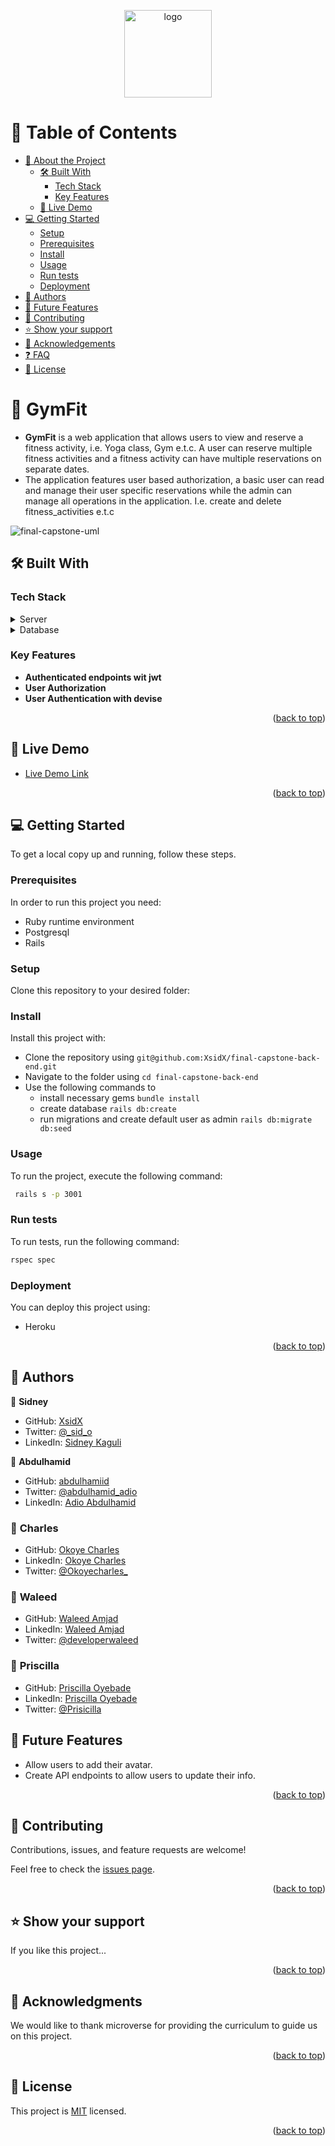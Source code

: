 <a name="readme-top"></a>

<div align="center">
  <img src="https://github.com/microverseinc/readme-template/blob/master/murple_logo.png" alt="logo" width="140"  height="auto" />
  <br/>
</div>

<!-- TABLE OF CONTENTS -->

# 📗 Table of Contents

- [📖 About the Project](#about-project)
  - [🛠 Built With](#built-with)
    - [Tech Stack](#tech-stack)
    - [Key Features](#key-features)
  - [🚀 Live Demo](#live-demo)
- [💻 Getting Started](#getting-started)
  - [Setup](#setup)
  - [Prerequisites](#prerequisites)
  - [Install](#install)
  - [Usage](#usage)
  - [Run tests](#run-tests)
  - [Deployment](#triangular_flag_on_post-deployment)
- [👥 Authors](#authors)
- [🔭 Future Features](#future-features)
- [🤝 Contributing](#contributing)
- [⭐️ Show your support](#support)
- [🙏 Acknowledgements](#acknowledgements)
- [❓ FAQ](#faq)
- [📝 License](#license)

<!-- PROJECT DESCRIPTION -->

# 📖 GymFit <a name="A web app  that helps make reservations for a fitness activity, eg: Yoga at the GymFit center"></a>

- **GymFit** is a web application that allows users to view and reserve a fitness activity, i.e. Yoga class, Gym e.t.c. A user can reserve multiple fitness activities and a fitness activity can have multiple reservations on separate dates.
- The application features user based authorization, a basic user can read and manage their user specific reservations while the admin can manage all operations in the application. I.e. create and delete fitness_activities e.t.c

![final-capstone-uml](https://user-images.githubusercontent.com/41898352/206205814-1bc35f56-3c1b-4c17-b3c9-895b374860ef.png)


## 🛠 Built With <a name="built-with"></a>

### Tech Stack <a name="tech-stack"></a>

<details>
  <summary>Server</summary>
  <ul>
    <li><a href="https://rubyonrails.org/">Ruby on Rails</a></li>
  </ul>
</details>

<details>
<summary>Database</summary>
  <ul>
    <li><a href="https://www.postgresql.org/">PostgreSQL</a></li>
  </ul>
</details>

<!-- Features -->

### Key Features <a name="key-features"></a>
- **Authenticated endpoints wit jwt**
- **User Authorization**
- **User Authentication with devise**

<p align="right">(<a href="#readme-top">back to top</a>)</p>

<!-- LIVE DEMO -->

## 🚀 Live Demo <a name="live-demo"></a>

- [Live Demo Link](https://final-capstone-front-lfmdhnejp-developerwaleed.vercel.app/)

<p align="right">(<a href="#readme-top">back to top</a>)</p>

<!-- GETTING STARTED -->

## 💻 Getting Started <a name="getting-started"></a>

To get a local copy up and running, follow these steps.

### Prerequisites

In order to run this project you need:

- Ruby runtime environment
- Postgresql
- Rails

### Setup

Clone this repository to your desired folder:

### Install

Install this project with:

- Clone the repository using `git@github.com:XsidX/final-capstone-back-end.git`
- Navigate to the folder using `cd final-capstone-back-end`
- Use the following commands to
    - install necessary gems `bundle install`
    - create database `rails db:create`
    - run migrations and create default user as admin `rails db:migrate db:seed` 

### Usage

To run the project, execute the following command:

```sh
 rails s -p 3001
```


### Run tests

To run tests, run the following command:

```sh
rspec spec
```

### Deployment

You can deploy this project using:
 - Heroku

<p align="right">(<a href="#readme-top">back to top</a>)</p>


## 👥 Authors <a name="author"></a>

👤 **Sidney**

- GitHub: [XsidX](https://github.com/XsidX)
- Twitter: [@\_sid_o](https://twitter.com/_sid_o_)
- LinkedIn: [Sidney Kaguli](https://www.linkedin.com/in/sidney-kaguli)

👤 **Abdulhamid**

- GitHub: [abdulhamiid](https://github.com/abdulhamiid)
- Twitter: [@abdulhamid_adio](https://twitter.com/abdulhamid_adio)
- LinkedIn: [Adio Abdulhamid](www.linkedin.com/in/abdulhamid-adio)

### 👤 **Charles**

- GitHub: [Okoye Charles](https://github.com/OkoyeCharles)
- LinkedIn: [Okoye Charles](https://www.linkedin.com/in/charles-k-okoye/)
- Twitter: [@Okoyecharles_](https://twitter.com/OkoyeCharles_)

### 👤 **Waleed**

- GitHub: [Waleed Amjad](https://github.com/developerwaleed)
- LinkedIn: [Waleed Amjad](https://www.linkedin.com/in/developerwaleed/)
- Twitter: [@developerwaleed](https://twitter.com/developerwaleed)

### 👤 **Priscilla**

- GitHub: [Priscilla Oyebade](https://github.com/OyePriscilla)
- LinkedIn: [Priscilla Oyebade](https://www.linkedin.com/in/priscilla-oyebade-aa35b8238/)
- Twitter: [@Prisicilla](https://twitter.com/Prisicilla)


## 🔭 Future Features <a name="future-features"></a>

 - Allow users to add their avatar.
 - Create API endpoints to allow users to update their info. 

<p align="right">(<a href="#readme-top">back to top</a>)</p>

<!-- CONTRIBUTING -->

## 🤝 Contributing <a name="contributing"></a>

Contributions, issues, and feature requests are welcome!

Feel free to check the [issues page](../../issues/).

<p align="right">(<a href="#readme-top">back to top</a>)</p>

<!-- SUPPORT -->

## ⭐️ Show your support <a name="support"></a>

If you like this project...

<p align="right">(<a href="#readme-top">back to top</a>)</p>

<!-- ACKNOWLEDGEMENTS -->

## 🙏 Acknowledgments <a name="acknowledgements"></a>

 We would like to thank microverse for providing the curriculum to guide us on this project.

<p align="right">(<a href="#readme-top">back to top</a>)</p>

<!-- LICENSE -->

## 📝 License <a name="license"></a>

This project is [MIT](https://github.com/developerwaleed/final-capstone-back-end/blob/fixes/MIT.md) licensed.

<p align="right">(<a href="#readme-top">back to top</a>)</p>
